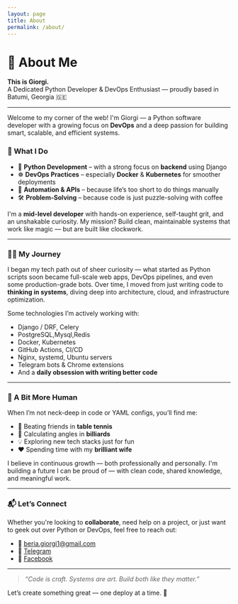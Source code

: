 ```yaml
---
layout: page
title: About
permalink: /about/
---
```


# 👋 About Me

**This is Giorgi.**  
A Dedicated Python Developer & DevOps Enthusiast — proudly based in Batumi, Georgia 🇬🇪

---

Welcome to my corner of the web! I'm Giorgi — a Python software developer with a growing focus on **DevOps** and a deep
passion for building smart, scalable, and efficient systems.

### 🧠 What I Do

- 🐍 **Python Development** – with a strong focus on **backend** using Django
- ☸️ **DevOps Practices** – especially **Docker** & **Kubernetes** for smoother deployments
- 🔄 **Automation & APIs** – because life’s too short to do things manually
- 🛠️ **Problem-Solving** – because code is just puzzle-solving with coffee

I'm a **mid-level developer** with hands-on experience, self-taught grit, and an unshakable curiosity. My mission? Build
clean, maintainable systems that work like magic — but are built like clockwork.

---

### 🧗‍♂️ My Journey

I began my tech path out of sheer curiosity — what started as Python scripts soon became full-scale web apps, DevOps
pipelines, and even some production-grade bots. Over time, I moved from just writing code to **thinking in systems**,
diving deep into architecture, cloud, and infrastructure optimization.

Some technologies I’m actively working with:

- Django / DRF, Celery
- PostgreSQL,Mysql,Redis
- Docker, Kubernetes
- GitHub Actions, CI/CD
- Nginx, systemd, Ubuntu servers
- Telegram bots & Chrome extensions
- And a **daily obsession with writing better code**

---

### 🧩 A Bit More Human

When I’m not neck-deep in code or YAML configs, you’ll find me:

- 🏓 Beating friends in **table tennis**
- 🎱 Calculating angles in **billiards**
- 💡 Exploring new tech stacks just for fun
- ❤️ Spending time with my **brilliant wife**

I believe in continuous growth — both professionally and personally. I'm building a future I can be proud of — with
clean code, shared knowledge, and meaningful work.

---

### 📬 Let’s Connect

Whether you're looking to **collaborate**, need help on a project, or just want to geek out over Python or DevOps, feel
free to reach out:

- 📧 [beria.giorgi1@gmail.com](mailto:beria.giorgi1@gmail.com)
- 💬 [Telegram](https://t.me/beria_giorgi)
- 👤 [Facebook](https://www.facebook.com/gio.beria)

---

> _“Code is craft. Systems are art. Build both like they matter.”_

Let’s create something great — one deploy at a time. 🚀

